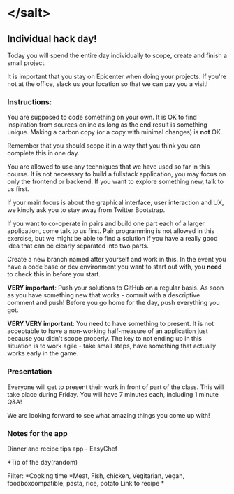 # &lt;/salt&gt;

## Individual hack day!

Today you will spend the entire day individually to scope, create and finish a small project.

It is important that you stay on Epicenter when doing your projects. If you're not at the office, slack us your location so that we can pay you a visit!

### Instructions:

You are supposed to code something on your own. It is OK to find inspiration from sources online as long as the end result is something unique. Making a carbon copy (or a copy with minimal changes) is __not__ OK.

Remember that you should scope it in a way that you think you can complete this in one day.

You are allowed to use any techniques that we have used so far in this course. It is not necessary to build a fullstack application, you may focus on only the frontend or backend. If you want to explore something new, talk to us first.

If your main focus is about the graphical interface, user interaction and UX, we kindly ask you to stay away from Twitter Bootstrap.

If you want to co-operate in pairs and build one part each of a larger application, come talk to us first. Pair programming is not allowed in this exercise, but we might be able to find a solution if you have a really good idea that can be clearly separated into two parts.

Create a new branch named after yourself and work in this. In the event you have a code base or dev environment you want to start out with, you __need__ to check this in before you start.

__VERY important__: Push your solutions to GitHub on a regular basis. As soon as you have something new that works - commit with a descriptive comment and push! Before you go home for the day, push everything you got.

__VERY VERY important__: You need to have something to present. It is not acceptable to have a non-working half-measure of an application just because you didn't scope properly. The key to not ending up in this situation is to work agile - take small steps, have something that actually works early in the game.

### Presentation
Everyone will get to present their work in front of part of the class. This will take place during Friday. You will have 7 minutes each, including 1 minute Q&A!

We are looking forward to see what amazing things you come up with!
### Notes for the app

Dinner and recipe tips app - EasyChef

\*Tip of the day(random)


Filter:
*Cooking time
*Meat, Fish, chicken, Vegitarian, vegan, foodboxcompatible, pasta, rice, potato
Link to recipe
\*
